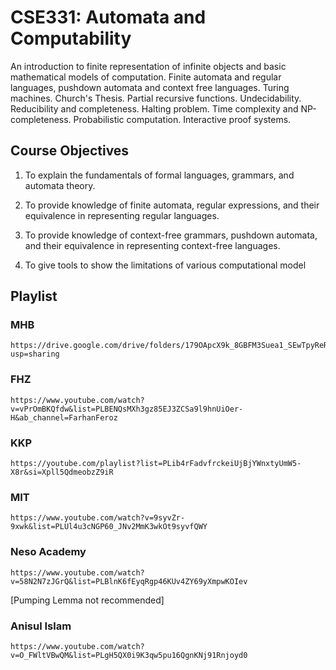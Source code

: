 # CSE331: Automata and Computability

<p>An introduction to finite representation of infinite objects and basic mathematical models of computation. Finite automata and regular languages, pushdown automata and context free languages. Turing machines. Church's Thesis. Partial recursive functions. Undecidability. Reducibility and completeness. Halting problem. Time complexity and NP-completeness. Probabilistic computation. Interactive proof systems.</p>

## Course Objectives

1. To explain the fundamentals of formal languages, grammars, and automata theory.

2. To provide knowledge of finite automata, regular expressions, and their equivalence in representing regular languages.

3. To provide knowledge of context-free grammars, pushdown automata, and their equivalence in representing context-free languages.

4. To give tools to show the limitations of various computational model

## Playlist

### MHB
    https://drive.google.com/drive/folders/179OApcX9k_8GBFM3Suea1_SEwTpyReRW?usp=sharing

### FHZ
    https://www.youtube.com/watch?v=vPrOmBKQfdw&list=PLBENQsMXh3gz85EJ3ZCSa9l9hnUiOer-H&ab_channel=FarhanFeroz

### KKP
    https://youtube.com/playlist?list=PLib4rFadvfrckeiUjBjYWnxtyUmW5-X8r&si=Xpll5QdmeobzZ9iR

### MIT
    https://www.youtube.com/watch?v=9syvZr-9xwk&list=PLUl4u3cNGP60_JNv2MmK3wkOt9syvfQWY

### Neso Academy
    https://www.youtube.com/watch?v=58N2N7zJGrQ&list=PLBlnK6fEyqRgp46KUv4ZY69yXmpwKOIev
[Pumping Lemma not recommended]

### Anisul Islam
    https://www.youtube.com/watch?v=O_FWltVBwQM&list=PLgH5QX0i9K3qw5pu16QgnKNj91Rnjoyd0
